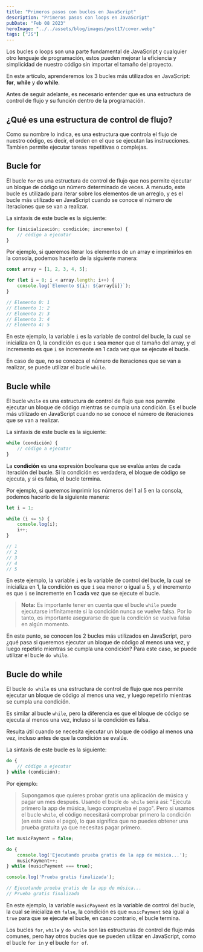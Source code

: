 ```yaml
---
title: "Primeros pasos con bucles en JavaScript"
description: "Primeros pasos con loops en JavaScript"
pubDate: "Feb 08 2023"
heroImage: "../../assets/blog/images/post17/cover.webp"
tags: ["JS"]
---
```


Los bucles o loops son una parte fundamental de JavaScript y cualquier otro lenguaje de programación, estos pueden mejorar la eficiencia y simplicidad de nuestro código sin importar el tamaño del proyecto.

En este artículo, aprenderemos los 3 bucles más utilizados en JavaScript: **for**, **while** y **do while**.

Antes de seguir adelante, es necesario entender que es una estructura de control de flujo y su función dentro de la programación.

## ¿Qué es una estructura de control de flujo?

Como su nombre lo indica, es una estructura que controla el flujo de nuestro código, es decir, el orden en el que se ejecutan las instrucciones. Tambien permite ejecutar tareas repetitivas o complejas.

## Bucle for

El bucle `for` es una estructura de control de flujo que nos permite ejecutar un bloque de código un número determinado de veces. A menudo, este bucle es utilizado para iterar sobre los elementos de un arreglo, y es el bucle más utilizado en JavaScript cuando se conoce el número de iteraciones que se van a realizar.

La sintaxis de este bucle es la siguiente:

```js
for (inicialización; condición; incremento) {
	// código a ejecutar
}
```

Por ejemplo, si queremos iterar los elementos de un array e imprimirlos en la consola, podemos hacerlo de la siguiente manera:

```js
const array = [1, 2, 3, 4, 5];

for (let i = 0; i < array.length; i++) {
	console.log(`Elemento ${i}: ${array[i]}`);
}

// Elemento 0: 1
// Elemento 1: 2
// Elemento 2: 3
// Elemento 3: 4
// Elemento 4: 5
```

En este ejemplo, la variable `i` es la variable de control del bucle, la cual se inicializa en 0, la condición es que `i` sea menor que el tamaño del array, y el incremento es que `i` se incremente en 1 cada vez que se ejecute el bucle.

En caso de que, no se conozca el número de iteraciones que se van a realizar, se puede utilizar el bucle `while`.

## Bucle while

El bucle `while` es una estructura de control de flujo que nos permite ejecutar un bloque de código mientras se cumpla una condición. Es el bucle más utilizado en JavaScript cuando no se conoce el número de iteraciones que se van a realizar.

La sintaxis de este bucle es la siguiente:

```js
while (condición) {
	// código a ejecutar
}
```

La **condición** es una expresión booleana que se evalúa antes de cada iteración del bucle. Si la condición es verdadera, el bloque de código se ejecuta, y si es falsa, el bucle termina.

Por ejemplo, si queremos imprimir los números del 1 al 5 en la consola, podemos hacerlo de la siguiente manera:

```js
let i = 1;

while (i <= 5) {
	console.log(i);
	i++;
}

// 1
// 2
// 3
// 4
// 5
```

En este ejemplo, la variable `i` es la variable de control del bucle, la cual se inicializa en 1, la condición es que `i` sea menor o igual a 5, y el incremento es que `i` se incremente en 1 cada vez que se ejecute el bucle.

> **Nota:** Es importante tener en cuenta que el bucle `while` puede ejecutarse infinitamente si la condición nunca se vuelve falsa. Por lo tanto, es importante asegurarse de que la condición se vuelva falsa en algún momento.

En este punto, se conocen los 2 bucles más utilizados en JavaScript, pero ¿qué pasa si queremos ejecutar un bloque de código al menos una vez, y luego repetirlo mientras se cumpla una condición? Para este caso, se puede utilizar el bucle `do while`.

## Bucle do while

El bucle `do while` es una estructura de control de flujo que nos permite ejecutar un bloque de código al menos una vez, y luego repetirlo mientras se cumpla una condición.

Es similar al bucle `while`, pero la diferencia es que el bloque de código se ejecuta al menos una vez, incluso si la condición es falsa.

Resulta útil cuando se necesita ejecutar un bloque de código al menos una vez, incluso antes de que la condición se evalúe.

La sintaxis de este bucle es la siguiente:

```js
do {
	// código a ejecutar
} while (condición);
```

Por ejemplo:

> Supongamos que quieres probar gratis una aplicación de música y pagar un mes después. Usando el bucle `do while` sería así: "Ejecuta primero la app de música, luego comprueba el pago".
> Pero si usamos el bucle `while`, el código necesitará comprobar primero la condición (en este caso el pago), lo que significa que no puedes obtener una prueba gratuita ya que necesitas pagar primero.

```js
let musicPayment = false;

do {
	console.log('Ejecutando prueba gratis de la app de música...');
	musicPayment++;
} while (musicPayment === true);

console.log('Prueba gratis finalizada');

// Ejecutando prueba gratis de la app de música...
// Prueba gratis finalizada
```

En este ejemplo, la variable `musicPayment` es la variable de control del bucle, la cual se inicializa en `false`, la condición es que `musicPayment` sea igual a `true` para que se ejecute el bucle, en caso contrario, el bucle termina.

Los bucles `for`, `while` y `do while` son las estructuras de control de flujo más comunes, pero hay otros bucles que se pueden utilizar en JavaScript, como el bucle `for in` y el bucle `for of`.
